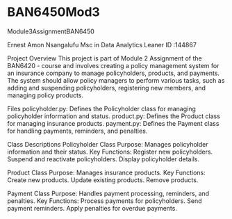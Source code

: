 # BAN6450Mod3
Module3AssignmentBAN6450

Ernest Amon Nsangalufu
Msc in Data Analytics
Leaner ID :144867


Project Overview
This project is part of Module 2 Assignment of the BAN6420 - course and involves creating a policy management system for an  insurance company to manage policyholders, products, and payments. The system should allow policy managers to perform various tasks, such as adding and suspending policyholders, registering new members, and managing policy products.

Files
policyholder.py: Defines the Policyholder class for managing policyholder information and status.
product.py: Defines the Product class for managing insurance products.
payment.py: Defines the Payment class for handling payments, reminders, and penalties.

Class Descriptions
Policyholder Class
Purpose: Manages policyholder information and their status.
Key Functions:
Register new policyholders.
Suspend and reactivate policyholders.
Display policyholder details.

Product Class
Purpose: Manages insurance products.
Key Functions:
Create new products.
Update existing products.
Remove products.

Payment Class
Purpose: Handles payment processing, reminders, and penalties.
Key Functions:
Process payments for policyholders.
Send payment reminders.
Apply penalties for overdue payments.
